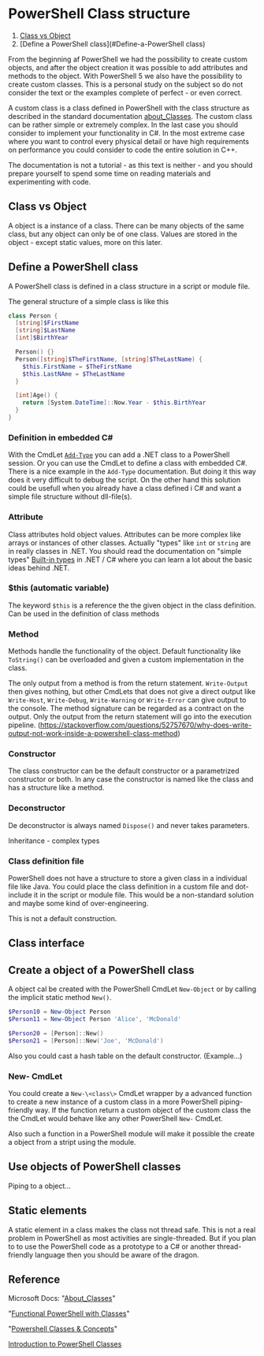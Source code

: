 # PowerShell Class structure

1. [Class vs Object](#Class-vs-Object)
1. [Define a PowerShell class](#Define-a-PowerShell class)

From the beginning af PowerShell we had the possibility to create custom objects, and after the object creation it was possible to add attributes and methods to the object. With PowerShell 5 we also have the possibility to create custom classes. This is a personal study on the subject so do not consider the text or the examples complete of perfect - or even correct.

A custom class is a class defined in PowerShell with the class structure as described in the standard documentation [about_Classes](https://docs.microsoft.com/en-us/powershell/module/microsoft.powershell.core/about/about_classes). The custom class can be rather simple or extremely complex. In the last case you should consider to implement your functionality in C#. In the most extreme case where you want to control every physical detail or have high requirements on performance you could consider to code the entire solution in C++.

The documentation is not a tutorial - as this text is neither - and you should prepare yourself to spend some time on reading materials and experimenting with code.

## Class vs Object

A object is a instance of a class. There can be many objects of the same class, but any object can only be of one class. Values are stored in the object - except static values, more on this later.

## Define a PowerShell class

A PowerShell class is defined in a class structure in a script or module file.

The general structure of a simple class is like this

```powershell
class Person {
  [string]$FirstName
  [string]$LastName
  [int]$BirthYear

  Person() {}
  Person([string]$TheFirstName, [string]$TheLastName) {
    $this.FirstName = $TheFirstName
    $this.LastNAme = $TheLastName
  }

  [int]Age() {
    return [System.DateTime]::Now.Year - $this.BirthYear
  }
}
```

### Definition in embedded C\#

With the CmdLet [`Add-Type`](https://docs.microsoft.com/en-us/powershell/module/microsoft.powershell.utility/add-type) you can add a .NET class to a PowerShell session. Or you can use the CmdLet to define a class with embedded C#. There is a nice example in the `Add-Type` documentation. But doing it this way does it very difficult to debug the script. On the other hand this solution could be usefull when you already have a class defined i C# and want a simple file structure without dll-file(s).

### Attribute

Class attributes hold object values. Attributes can be more complex like arrays or instances of other classes. Actually "types" like `int` or `string` are in really classes in .NET. You should read the documentation on "simple types" [Built-in types](https://docs.microsoft.com/en-us/dotnet/csharp/language-reference/builtin-types/built-in-types) in .NET / C# where you can learn a lot about the basic ideas behind .NET.

### $this (automatic variable)

The keyword `$this` is a reference the the given object in the class definition. Can be used in the definition of class methods

### Method

Methods handle the functionality of the object. Default functionality like `ToString()` can be overloaded and given a custom implementation in the class.

The only output from a method is from the return statement. `Write-Output` then gives nothing, but other CmdLets that does not give a direct output like `Write-Host`, `Write-Debug`, `Write-Warning` or `Write-Error` can give output to the console. The method signature can be regarded as a contract on the output. Only the output from the return statement will go into the execution pipeline.
(https://stackoverflow.com/questions/52757670/why-does-write-output-not-work-inside-a-powershell-class-method)

### Constructor

The class constructor can be the default constructor or a parametrized constructor or both. In any case the constructor is named like the class and has a structure like a method.

### Deconstructor

De deconstructor is always named `Dispose()` and never takes parameters.

Inheritance - complex types

### Class definition file

PowerShell does not have a structure to store a given class in a individual file like Java. You could place the class definition in a custom file and dot-include it in the script or module file. This would be a non-standard solution and maybe some kind of over-engineering.

This is not a default construction.

## Class interface

## Create a object of a PowerShell class

A object cal be created with the PowerShell CmdLet `New-Object` or by calling the implicit static method `New()`.

```powershell
$Person10 = New-Object Person
$Person11 = New-Object Person 'Alice', 'McDonald'

$Person20 = [Person]::New()
$Person21 = [Person]::New('Joe', 'McDonald')
```

Also you could cast a hash table on the default constructor. (Example...)

### New- CmdLet

You could create a `New-\<class\>` CmdLet wrapper by a advanced function to create a new instance of a custom class in a more PowerShell piping-friendly way. If the function return a custom object of the custom class the the CmdLet would behave like any other PowerShell `New-` CmdLet.

Also such a function in a PowerShell module will make it possible the create a object from a stript using the module.

## Use objects of PowerShell classes

Piping to a object...

## Static elements

A static element in a class makes the class not thread safe. This is not a real problem in PowerShell as most activities are single-threaded. But if you plan to to use the PowerShell code as a prototype to a C# or another thread-friendly language then you should be aware of the dragon.

## Reference

Microsoft Docs: "[About_Classes](https://docs.microsoft.com/en-us/powershell/module/microsoft.powershell.core/about/about_classes)"

"[Functional PowerShell with Classes](https://medium.com/faun/functional-powershell-with-classes-820c8e9acd8f)"

"[Powershell Classes & Concepts](https://xainey.github.io/2016/powershell-classes-and-concepts/)"

[Introduction to PowerShell Classes](https://overpoweredshell.com/Introduction-to-PowerShell-Classes/)
